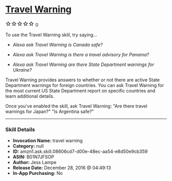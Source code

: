 # [Travel Warning](http://alexa.amazon.com/#skills/amzn1.ask.skill.08606cd7-d00e-48ec-aa54-e8d50e9cb359)
![0 stars](../../images/ic_star_border_black_18dp_1x.png)![0 stars](../../images/ic_star_border_black_18dp_1x.png)![0 stars](../../images/ic_star_border_black_18dp_1x.png)![0 stars](../../images/ic_star_border_black_18dp_1x.png)![0 stars](../../images/ic_star_border_black_18dp_1x.png) 0

To use the Travel Warning skill, try saying...

* *Alexa ask Travel Warning is Canada safe?*

* *Alexa ask Travel Warning is there a travel advisory for Panama?*

* *Alexa ask Travel Warning are there State Department warnings for Ukraine?*

Travel Warning provides answers to whether or not there are active State Department warnings for foreign countries. You can ask Travel Warning for the most current US State Department report on specific countries and learn additional details.

Once you've enabled the skill, ask Travel Warning:
"Are there travel warnings for Japan?"
"Is Argentina safe?"

***

### Skill Details

* **Invocation Name:** travel warning
* **Category:** null
* **ID:** amzn1.ask.skill.08606cd7-d00e-48ec-aa54-e8d50e9cb359
* **ASIN:** B01N7JFSOP
* **Author:** Jess Lampe
* **Release Date:** December 28, 2016 @ 04:49:13
* **In-App Purchasing:** No
